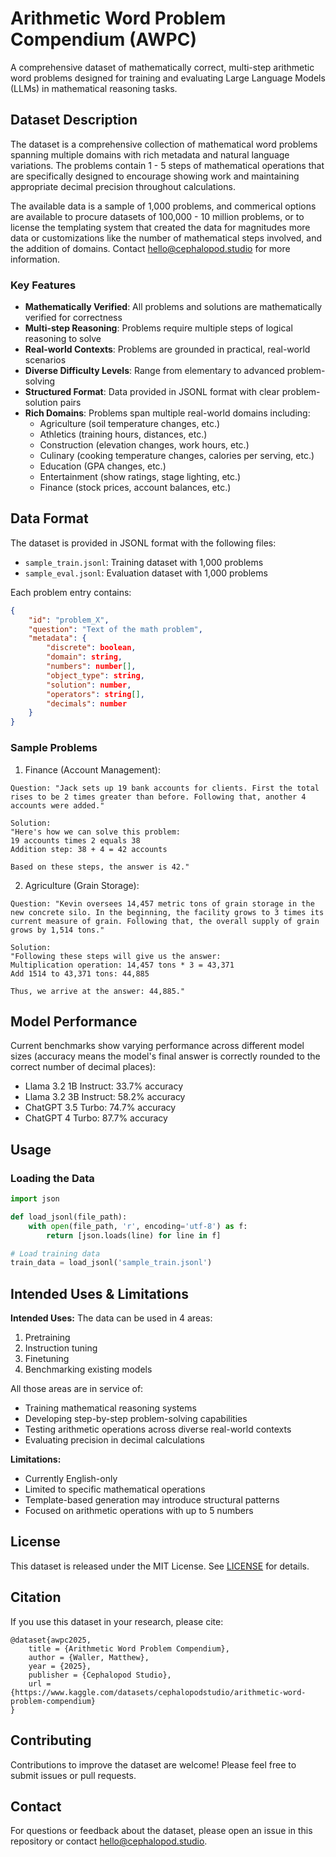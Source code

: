 # Arithmetic Word Problem Compendium (AWPC)

A comprehensive dataset of mathematically correct, multi-step arithmetic word problems designed for training and evaluating Large Language Models (LLMs) in mathematical reasoning tasks.

## Dataset Description

The dataset is a comprehensive collection of mathematical word problems spanning multiple domains with rich metadata and natural language variations. The problems contain 1 - 5 steps of mathematical operations that are specifically designed to encourage showing work and maintaining appropriate decimal precision throughout calculations. 

The available data is a sample of 1,000 problems, and commerical options are available to procure datasets of 100,000 - 10 million problems, or to license the templating system that created the data for magnitudes more data or customizations like the number of mathematical steps involved, and the addition of domains. Contact hello@cephalopod.studio for more information.

### Key Features

- **Mathematically Verified**: All problems and solutions are mathematically verified for correctness
- **Multi-step Reasoning**: Problems require multiple steps of logical reasoning to solve
- **Real-world Contexts**: Problems are grounded in practical, real-world scenarios
- **Diverse Difficulty Levels**: Range from elementary to advanced problem-solving
- **Structured Format**: Data provided in JSONL format with clear problem-solution pairs
- **Rich Domains**: Problems span multiple real-world domains including:
  - Agriculture (soil temperature changes, etc.)
  - Athletics (training hours, distances, etc.)
  - Construction (elevation changes, work hours, etc.)
  - Culinary (cooking temperature changes, calories per serving, etc.)
  - Education (GPA changes, etc.)
  - Entertainment (show ratings, stage lighting, etc.)
  - Finance (stock prices, account balances, etc.)

## Data Format

The dataset is provided in JSONL format with the following files:
- `sample_train.jsonl`: Training dataset with 1,000 problems
- `sample_eval.jsonl`: Evaluation dataset with 1,000 problems

Each problem entry contains:
```json
{
    "id": "problem_X",
    "question": "Text of the math problem",
    "metadata": {
        "discrete": boolean,
        "domain": string,
        "numbers": number[],
        "object_type": string,
        "solution": number,
        "operators": string[],
        "decimals": number
    }
}
```

### Sample Problems

1. Finance (Account Management):
```
Question: "Jack sets up 19 bank accounts for clients. First the total rises to be 2 times greater than before. Following that, another 4 accounts were added."

Solution:
"Here's how we can solve this problem:
19 accounts times 2 equals 38
Addition step: 38 + 4 = 42 accounts

Based on these steps, the answer is 42."
```

2. Agriculture (Grain Storage):
```
Question: "Kevin oversees 14,457 metric tons of grain storage in the new concrete silo. In the beginning, the facility grows to 3 times its current measure of grain. Following that, the overall supply of grain grows by 1,514 tons."

Solution:
"Following these steps will give us the answer:
Multiplication operation: 14,457 tons * 3 = 43,371
Add 1514 to 43,371 tons: 44,885

Thus, we arrive at the answer: 44,885."
```

## Model Performance

Current benchmarks show varying performance across different model sizes (accuracy means the model's final answer is correctly rounded to the correct number of decimal places):

* Llama 3.2 1B Instruct: 33.7% accuracy
* Llama 3.2 3B Instruct: 58.2% accuracy
* ChatGPT 3.5 Turbo: 74.7% accuracy
* ChatGPT 4 Turbo: 87.7% accuracy

## Usage

### Loading the Data
```python
import json

def load_jsonl(file_path):
    with open(file_path, 'r', encoding='utf-8') as f:
        return [json.loads(line) for line in f]

# Load training data
train_data = load_jsonl('sample_train.jsonl')
```

## Intended Uses & Limitations

**Intended Uses:**
The data can be used in 4 areas:
1. Pretraining
2. Instruction tuning 
3. Finetuning
4. Benchmarking existing models

All those areas are in service of:
- Training mathematical reasoning systems
- Developing step-by-step problem-solving capabilities
- Testing arithmetic operations across diverse real-world contexts
- Evaluating precision in decimal calculations

**Limitations:**
- Currently English-only
- Limited to specific mathematical operations
- Template-based generation may introduce structural patterns
- Focused on arithmetic operations with up to 5 numbers

## License

This dataset is released under the MIT License. See [LICENSE](LICENSE) for details.

## Citation

If you use this dataset in your research, please cite:
```
@dataset{awpc2025,
    title = {Arithmetic Word Problem Compendium},
    author = {Waller, Matthew},
    year = {2025},
    publisher = {Cephalopod Studio},
    url = {https://www.kaggle.com/datasets/cephalopodstudio/arithmetic-word-problem-compendium}
}
```

## Contributing

Contributions to improve the dataset are welcome! Please feel free to submit issues or pull requests.

## Contact

For questions or feedback about the dataset, please open an issue in this repository or contact hello@cephalopod.studio.
